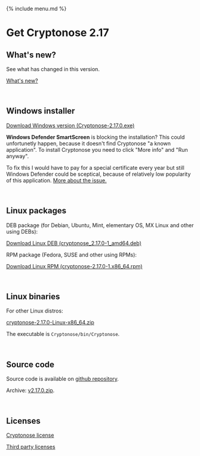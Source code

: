 {% include menu.md %}

# Get Cryptonose 2.17

## What's new?

See what has changed in this version.

<a class="changelog-button" href="https://github.com/dawidm/cryptonose2/releases/tag/v2.17.0">What's new?</a>

&nbsp;

## Windows installer

<a class="download-button" href="https://github.com/dawidm/cryptonose2/releases/download/v2.17.0/Cryptonose-2.17.0.exe">Download Windows version (Cryptonose-2.17.0.exe)</a>

**Windows Defender SmartScreen** is blocking the installation? This could unfortunetly happen, because it doesn't find Cryptonose "a known application". To install Cryptonose you need to click "More info" and "Run anyway".

To fix this I would have to pay for a special certificate every year but still Windows Defender could be sceptical, because of relatively low popularity of this application. [More about the issue.](https://getimageview.net/2020/06/02/microsoft-defender-smartscreen-is-hurting-independent-developers/)

&nbsp;

## Linux packages

DEB package (for Debian, Ubuntu, Mint, elementary OS, MX Linux and other using DEBs):

<a class="download-button" href="https://github.com/dawidm/cryptonose2/releases/download/v2.17.0/cryptonose_2.17.0-1_amd64.deb">Download Linux DEB (cryptonose_2.17.0-1_amd64.deb)</a>

RPM package (Fedora, SUSE and other using RPMs):

<a class="download-button" href="https://github.com/dawidm/cryptonose2/releases/download/v2.17.0/cryptonose-2.17.0-1.x86_64.rpm">Download Linux RPM (cryptonose-2.17.0-1.x86_64.rpm)</a>

&nbsp;

## Linux binaries
For other Linux distros:

[cryptonose-2.17.0-Linux-x86_64.zip](https://github.com/dawidm/cryptonose2/releases/download/v2.17.0/cryptonose-2.17.0-Linux-x86_64.zip)

The executable is `Cryptonose/bin/Cryptonose`.

&nbsp;

## Source code
Source code is available on [github repository](https://github.com/dawidm/cryptonose2/releases/tag/v2.17.0).

Archive: [v2.17.0.zip](https://github.com/dawidm/cryptonose2/archive/v2.17.0.zip).

&nbsp;

## Licenses
[Cryptonose license](https://github.com/dawidm/cryptonose2/releases/download/v2.17.0/LICENSE.txt)

[Third party licenses](https://github.com/dawidm/cryptonose2/releases/download/v2.17.0/LICENSE-3RD-PARTY.txt)
